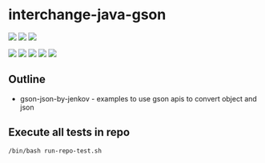# interchange-java-gson

![](https://img.shields.io/badge/language-xxx-blue)
![](https://img.shields.io/badge/technology-xxx,%20xxx-blue)
![](https://img.shields.io/badge/development%20year-2021-orange)

![](https://img.shields.io/github/languages/top/shijiansu/interchange-java-gson)
![](https://img.shields.io/github/languages/count/shijiansu/interchange-java-gson)
![](https://img.shields.io/github/languages/code-size/shijiansu/interchange-java-gson)
![](https://img.shields.io/github/repo-size/shijiansu/interchange-java-gson)
![](https://img.shields.io/github/last-commit/shijiansu/interchange-java-gson?color=red)

## Outline

- gson-json-by-jenkov - examples to use gson apis to convert object and json

## Execute all tests in repo

`/bin/bash run-repo-test.sh`
